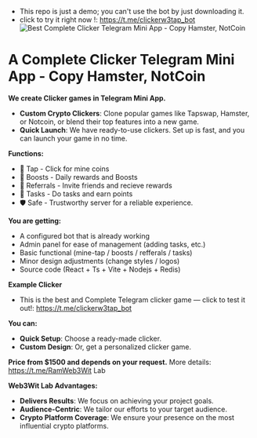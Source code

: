 
- This repo is just a demo; you can't use the bot by just downloading it.
- click to try it right now !: https://t.me/clickerw3tap_bot
![Best Complete Clicker Telegram Mini App - Copy Hamster, NotCoin](https://imgur.com/3z3bplC)


# A Complete Clicker Telegram Mini App - Copy Hamster, NotCoin

**We create Clicker games in Telegram Mini App.**

- **Custom Crypto Clickers**: Clone popular games like Tapswap, Hamster, or Notcoin, or blend their top features into a new game.
- **Quick Launch**: We have ready-to-use clickers. Set up is fast, and you can launch your game in no time.

**Functions:**
- 🤘 Tap - Click for mine coins
- 🚀 Boosts - Daily rewards and Boosts
- 🤝 Referrals - Invite friends and recieve rewards
- 📝 Tasks - Do tasks and earn points
- 🛡 Safe - Trustworthy server for a reliable experience.

**You are getting:**

- A configured bot that is already working
- Admin panel for ease of management (adding tasks, etc.)
- Basic functional (mine-tap / boosts / refferals / tasks)
- Minor design adjustments (change styles / logos) 
- Source code (React + Ts + Vite + Nodejs + Redis)

**Example Clicker**

- This is the best and Complete Telegram clicker game — click to test it out!: https://t.me/clickerw3tap_bot

**You can:**
- **Quick Setup**: Choose a ready-made clicker.
- **Custom Design**: Or, get a personalized clicker game.

**Price from $1500 and depends on your request.** More details: https://t.me/RamWeb3Wit Lab


**Web3Wit Lab Advantages:**

- **Delivers Results**: We focus on achieving your project goals.
- **Audience-Centric**: We tailor our efforts to your target audience.
- **Crypto Platform Coverage**: We ensure your presence on the most influential crypto platforms.

